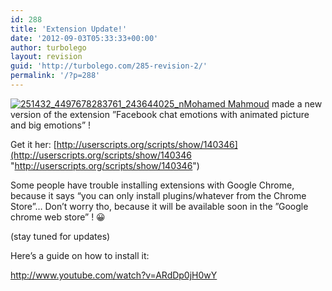 ```yaml
---
id: 288
title: 'Extension Update!'
date: '2012-09-03T05:33:33+00:00'
author: turbolego
layout: revision
guid: 'http://turbolego.com/285-revision-2/'
permalink: '/?p=288'
---
```


[![](https://turbolego.com/wp-content/uploads/2012/09/251432_4497678283761_243644025_n.jpg "251432_4497678283761_243644025_n")](https://turbolego.com/wp-content/uploads/2012/09/251432_4497678283761_243644025_n.jpg)[Mohamed Mahmoud](http://www.facebook.com/mohamed408 "http://www.facebook.com/mohamed408") made a new version of the extension ”Facebook chat emotions with animated picture and big emotions” !

Get it her: [http://userscripts.org/scripts/show/140346](http://userscripts.org/scripts/show/140346 "http://userscripts.org/scripts/show/140346")

Some people have trouble installing extensions with Google Chrome, because it says “you can only install plugins/whatever from the Chrome Store”… Don’t worry tho, because it will be available soon in the ”Google chrome web store” ! 😀

(stay tuned for updates)

Here’s a guide on how to install it:

<http://www.youtube.com/watch?v=ARdDp0jH0wY>